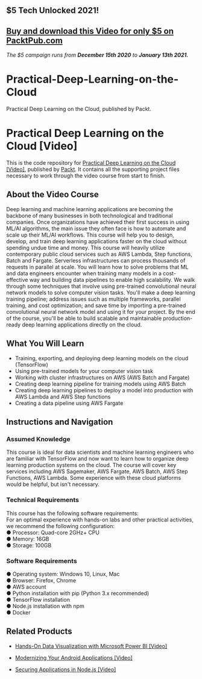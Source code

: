 ## $5 Tech Unlocked 2021!
[Buy and download this Video for only $5 on PacktPub.com](https://www.packtpub.com/product/practical-deep-learning-on-the-cloud-video/9781838820374)
-----
*The $5 campaign         runs from __December 15th 2020__ to __January 13th 2021.__*

# Practical-Deep-Learning-on-the-Cloud
Practical Deep Learning on the Cloud, published by Packt.

# Practical Deep Learning on the Cloud [Video]
This is the code repository for [Practical Deep Learning on the Cloud [Video]](https://www.packtpub.com/data/practical-deep-learning-on-the-cloud-video), published by [Packt](https://www.packtpub.com/?utm_source=github). It contains all the supporting project files necessary to work through the video course from start to finish.
## About the Video Course
Deep learning and machine learning applications are becoming the backbone of many businesses in both technological and traditional companies. Once organizations have achieved their first success in using ML/AI algorithms, the main issue they often face is how to automate and scale up their ML/AI workflows. This course will help you to design, develop, and train deep learning applications faster on the cloud without spending undue time and money.
This course will heavily utilize contemporary public cloud services such as AWS Lambda, Step functions, Batch and Fargate. Serverless infrastructures can process thousands of requests in parallel at scale. You will learn how to solve problems that ML and data engineers encounter when training many models in a cost-effective way and building data pipelines to enable high scalability. We walk through some techniques that involve using pre-trained convolutional neural network models to solve computer vision tasks. You'll make a deep learning training pipeline; address issues such as multiple frameworks, parallel training, and cost optimization; and save time by importing a pre-trained convolutional neural network model and using it for your project.
By the end of the course, you'll be able to build scalable and maintainable production-ready deep learning applications directly on the cloud.

<H2>What You Will Learn</H2>
<DIV class=book-info-will-learn-text>
<UL>
<LI> Training, exporting, and deploying deep learning models on the cloud (TensorFlow)
<LI> Using pre-trained models for your computer vision task
<LI> Working with cluster infrastructures on AWS (AWS Batch and Fargate)
<LI> Creating deep learning pipeline for training models using AWS Batch
<LI> Creating deep learning pipelines to deploy a model into production with AWS Lambda and AWS Step functions
<LI> Creating a data pipeline using AWS Fargate
</LI></UL></DIV>

## Instructions and Navigation
### Assumed Knowledge
This course is ideal for data scientists and machine learning engineers who are familiar with TensorFlow and now want to learn how to organize deep learning production systems on the cloud. The course will cover key services including AWS Sagemaker, AWS Fargate, AWS Batch, AWS Step Functions, AWS Lambda. Some experience with these cloud platforms would be helpful, but isn't necessary.

### Technical Requirements
This course has the following software requirements:<br/>
For an optimal experience with hands-on labs and other practical activities, we recommend the following configuration:</br>
●	Processor: Quad-core 2GHz+ CPU </br>
●	Memory: 16GB </br>
●	Storage: 100GB </br>

### Software Requirements </br>
●	Operating system: Windows 10, Linux, Mac </br>
●	Browser: Firefox, Chrome </br>
●	AWS account </br>
●	Python installation with pip (Python 3.x recommended) </br>
●	TensorFlow installation </br>
●	Node.js installation with npm </br>
●	Docker </br>


## Related Products
* [Hands-On Data Visualization with Microsoft Power BI [Video]](https://www.packtpub.com/big-data-and-business-intelligence/hands-data-visualization-microsoft-power-bi-video?utm_source=github&utm_medium=repository&utm_campaign=9781789805185)

* [Modernizing Your Android Applications [Video]](https://www.packtpub.com/application-development/modernizing-your-android-applications-video?utm_source=github&utm_medium=repository&utm_campaign=9781789950502)

* [Securing Applications in Node.js [Video]](https://www.packtpub.com/web-development/securing-applications-nodejs-video?utm_source=github&utm_medium=repository&utm_campaign=9781789136791)

